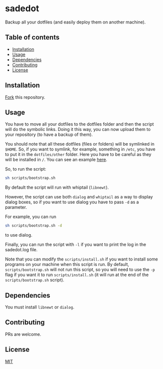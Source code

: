 # sadedot

Backup all your dotfiles (and easily deploy them on another machine).

## Table of contents
  - [Installation <a name="installation"></a>](#installation-)
  - [Usage <a name="usage"></a>](#usage-)
  - [Dependencies <a name="dependencies"></a>](#dependencies-)
  - [Contributing <a name="contributing"></a>](#contributing-)
  - [License <a name="license"></a>](#license-)

## Installation <a name="installation"></a>

[Fork][1] this repository.

## Usage <a name="usage"></a>

You have to move all your dotfiles to the dotfiles folder and then the script will do the symbolic links. Doing it this way, you can now upload them to your repository (to have a backup of them).

You should note that all these dotfiles (files or folders) will be symlinked in `$HOME`. So, if you want to symlink, for example, something in `/etc`, you have to put it in the `dotfiles/other` folder. Here you have to be careful as they will be installed in `/`. You can see an example [here][2].

So, to run the script:

```bash
sh scripts/bootstrap.sh
```

By default the script will run with whiptail (`libnewt`).

However, the script can use both `dialog` and `whiptail` as a way to display dialog boxes, so if you want to use dialog you have to pass `-d` as a parameter.

For example, you can run

```bash
sh scripts/bootstrap.sh -d
```
to use dialog.

Finally, you can run the script with `-l` if you want to print the log in the sadedot.log file.

Note that you can modify the `scripts/install.sh` if you want to install some programs on your machine when this script is run. By default, `scripts/bootstrap.sh` will not run this script, so you will need to use the `-p` flag if you want it to run `scripts/install.sh` (it will run at the end of the `scripts/bootstrap.sh` script).

## Dependencies <a name="dependencies"></a>

You must install `libnewt` or `dialog`.

## Contributing <a name="contributing"></a>
PRs are welcome.

## License <a name="license"></a>
[MIT](https://choosealicense.com/licenses/mit/)

[1]: https://github.com/santilococo/sadedot/fork
[2]: https://github.com/santilococo/sadedot/tree/master/dotfiles/other
